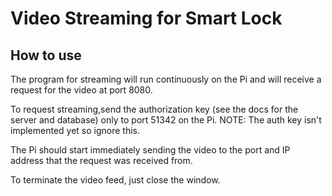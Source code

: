 # Video Streaming for Smart Lock 
## How to use
The program for streaming will run continuously on the Pi
and will receive a request for the video at port 8080. 

To request streaming,send the authorization key (see the docs for the server and database) only to 
port 51342 on the Pi. NOTE: The auth key isn't implemented yet so ignore this.

The Pi should start immediately sending the video to the port and IP
address that the request was received from. 

To terminate the video feed, just close the window.